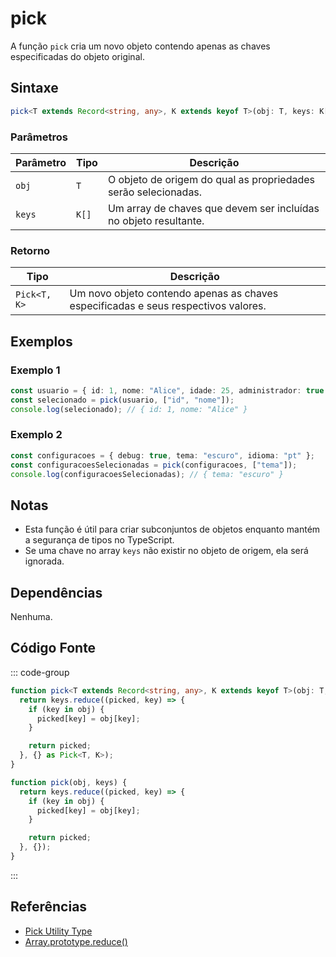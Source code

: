 # pick
A função `pick` cria um novo objeto contendo apenas as chaves especificadas do objeto original.

## Sintaxe

```typescript
pick<T extends Record<string, any>, K extends keyof T>(obj: T, keys: K[]): Pick<T, K>
```

### Parâmetros

| Parâmetro | Tipo                        | Descrição                                                   |
|-----------|-----------------------------|-------------------------------------------------------------|
| `obj`     | `T`                         | O objeto de origem do qual as propriedades serão selecionadas. |
| `keys`    | `K[]`                       | Um array de chaves que devem ser incluídas no objeto resultante. |

### Retorno

| Tipo        | Descrição                                                       |
|-------------|-----------------------------------------------------------------|
| `Pick<T, K>` | Um novo objeto contendo apenas as chaves especificadas e seus respectivos valores. |

## Exemplos

### Exemplo 1
```typescript
const usuario = { id: 1, nome: "Alice", idade: 25, administrador: true };
const selecionado = pick(usuario, ["id", "nome"]);
console.log(selecionado); // { id: 1, nome: "Alice" }
```

### Exemplo 2
```typescript
const configuracoes = { debug: true, tema: "escuro", idioma: "pt" };
const configuracoesSelecionadas = pick(configuracoes, ["tema"]);
console.log(configuracoesSelecionadas); // { tema: "escuro" }
```

## Notas
- Esta função é útil para criar subconjuntos de objetos enquanto mantém a segurança de tipos no TypeScript.
- Se uma chave no array `keys` não existir no objeto de origem, ela será ignorada.

## Dependências
Nenhuma.

## Código Fonte
::: code-group

```typescript
function pick<T extends Record<string, any>, K extends keyof T>(obj: T, keys: K[]): Pick<T, K> {
  return keys.reduce((picked, key) => {
    if (key in obj) {
      picked[key] = obj[key];
    }

    return picked;
  }, {} as Pick<T, K>);
}
```

```javascript
function pick(obj, keys) {
  return keys.reduce((picked, key) => {
    if (key in obj) {
      picked[key] = obj[key];
    }

    return picked;
  }, {});
}
```
:::

## Referências
- [Pick Utility Type](https://www.typescriptlang.org/docs/handbook/utility-types.html#picktype-keys)
- [Array.prototype.reduce()](https://developer.mozilla.org/en-US/docs/Web/JavaScript/Reference/Global_Objects/Array/reduce)